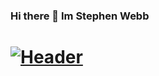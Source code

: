 ### Hi there 👋 Im Stephen Webb

# [![Header](https://res.cloudinary.com/df9q0hnuw/image/upload/v1597601850/Logos/Cover_ue0qic.png)](https://www.stephenwebb.dev/)

<!--
**stevie2codes/stevie2codes** is a ✨ _special_ ✨ repository because its `README.md` (this file) appears on your GitHub profile.

Here are some ideas to get you started:

- 🔭 I’m currently working on ...
- 🌱 I’m currently learning ...
- 👯 I’m looking to collaborate on ...
- 🤔 I’m looking for help with ...
- 💬 Ask me about ...
- 📫 How to reach me: ...
- 😄 Pronouns: ...
- ⚡ Fun fact: ...
-->
